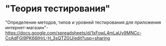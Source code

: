 # "Теория тестирования"  
"Определение методов, типов и уровней тестирования для приложения интернет-магазин"- https://docs.google.com/spreadsheets/d/1xFowL4mLaUy9MNCc-CcAdFGI9PK66IHrL-H_3sQTZGU/edit?usp=sharing
